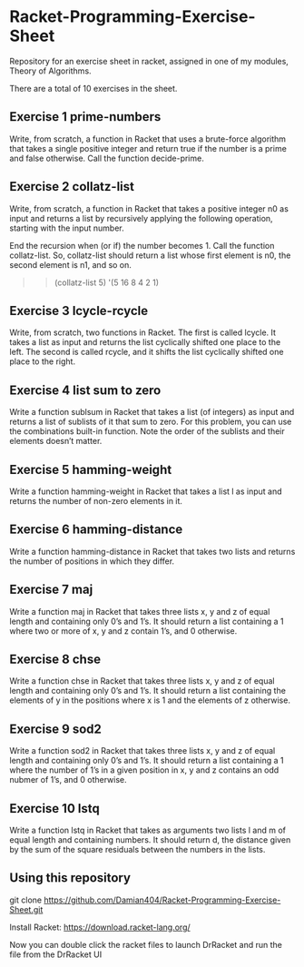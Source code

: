# Racket-Programming-Exercise-Sheet
Repository for an exercise sheet in racket, assigned in one of my modules, Theory of Algorithms.

There are a total of 10 exercises in the sheet.

## Exercise 1 prime-numbers

Write, from scratch, a function in Racket that uses a brute-force algorithm that takes
a single positive integer and return true if the number is a prime and false otherwise.
Call the function decide-prime.

## Exercise 2 collatz-list

Write, from scratch, a function in Racket that takes a positive integer n0 as input
and returns a list by recursively applying the following operation, starting with the
input number.

End the recursion when (or if) the number becomes 1. Call the function collatz-list.
So, collatz-list should return a list whose first element is n0, the second element
is n1, and so on.

> > (collatz-list 5)
> '(5 16 8 4 2 1)

## Exercise 3 lcycle-rcycle

Write, from scratch, two functions in Racket. The first is called lcycle. It takes a
list as input and returns the list cyclically shifted one place to the left. The second
is called rcycle, and it shifts the list cyclically shifted one place to the right.

## Exercise 4 list sum to zero

Write a function sublsum in Racket that takes a list (of integers) as input and returns
a list of sublists of it that sum to zero. For this problem, you can use the
combinations built-in function. Note the order of the sublists and their elements
doesn’t matter.

## Exercise 5 hamming-weight

Write a function hamming-weight in Racket that takes a list l as input and returns
the number of non-zero elements in it.

## Exercise 6 hamming-distance

Write a function hamming-distance in Racket that takes two lists and returns the
number of positions in which they differ.

## Exercise 7 maj

Write a function maj in Racket that takes three lists x, y and z of equal length and
containing only 0’s and 1’s. It should return a list containing a 1 where two or more
of x, y and z contain 1’s, and 0 otherwise.

## Exercise 8 chse

Write a function chse in Racket that takes three lists x, y and z of equal length and
containing only 0’s and 1’s. It should return a list containing the elements of y in
the positions where x is 1 and the elements of z otherwise.

## Exercise 9 sod2

Write a function sod2 in Racket that takes three lists x, y and z of equal length and
containing only 0’s and 1’s. It should return a list containing a 1 where the number of
1’s in a given position in x, y and z contains an odd nubmer of 1’s, and 0 otherwise.

## Exercise 10 lstq

Write a function lstq in Racket that takes as arguments two lists l and m of equal
length and containing numbers. It should return d, the distance given by the sum of
the square residuals between the numbers in the lists.

## Using this repository
git clone https://github.com/Damian404/Racket-Programming-Exercise-Sheet.git

Install Racket: https://download.racket-lang.org/

Now you can double click the racket files to launch DrRacket and run the file from the DrRacket UI

